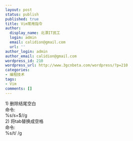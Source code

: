 ```yaml
---
layout: post
status: publish
published: true
title: Vim常用指令
author:
  display_name: 北漂IT民工
  login: admin
  email: calidion@gmail.com
  url: ''
author_login: admin
author_email: calidion@gmail.com
wordpress_id: 210
wordpress_url: http://www.3gcnbeta.com/wordpress/?p=210
categories:
- 编程技术
tags:
- Vim
comments: []
---
```

<p>1) 删除结尾空白<br />
命令:<br />
 %s/s+$//g<br />
2) 将tab替换成空格<br />
命令:<br />
%s/t/  /g</p>
